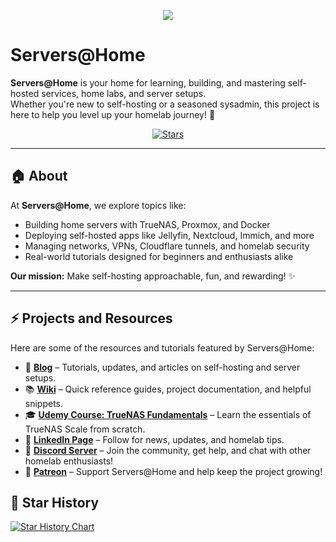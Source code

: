 <!-- Banner image -->
<p align="center">
  <img src="[](https://blog.serversatho.me/content/images/size/w2000/2024/08/bigstock-server-racks-in-server-room-da-150954236.jpg)" />
</p>

# Servers@Home

**Servers@Home** is your home for learning, building, and mastering self-hosted services, home labs, and server setups.  
Whether you're new to self-hosting or a seasoned sysadmin, this project is here to help you level up your homelab journey! 🚀

<p align="center">
  <a href="https://github.com/serversathome/stargazers"><img src="https://img.shields.io/github/stars/serversathome?style=social" alt="Stars"></a>
</p>

---

## 🏠 About

At **Servers@Home**, we explore topics like:
- Building home servers with TrueNAS, Proxmox, and Docker
- Deploying self-hosted apps like Jellyfin, Nextcloud, Immich, and more
- Managing networks, VPNs, Cloudflare tunnels, and homelab security
- Real-world tutorials designed for beginners and enthusiasts alike

**Our mission:** Make self-hosting approachable, fun, and rewarding! ✨

---

## ⚡ Projects and Resources

Here are some of the resources and tutorials featured by Servers@Home:

- 📖 **[Blog](https://blog.serversatho.me)** – Tutorials, updates, and articles on self-hosting and server setups.
- 📚 **[Wiki](https://wiki.serversatho.me)** – Quick reference guides, project documentation, and helpful snippets.
- 🎓 **[Udemy Course: TrueNAS Fundamentals](https://www.udemy.com/course/truenas-fundamentals-for-beginners/)** – Learn the essentials of TrueNAS Scale from scratch.
- 💼 **[LinkedIn Page](https://www.linkedin.com/company/serversathome/)** – Follow for news, updates, and homelab tips.
- 💬 **[Discord Server](https://discord.gg/syvCPcRJnR)** – Join the community, get help, and chat with other homelab enthusiasts!
- 🧡 **[Patreon](https://www.patreon.com/serversathome)** – Support Servers@Home and help keep the project growing!


## 🌟 Star History

[![Star History Chart](https://api.star-history.com/svg?repos=serversathome/serversathome&type=Date)](https://star-history.com/#serversathome/serversathome)
